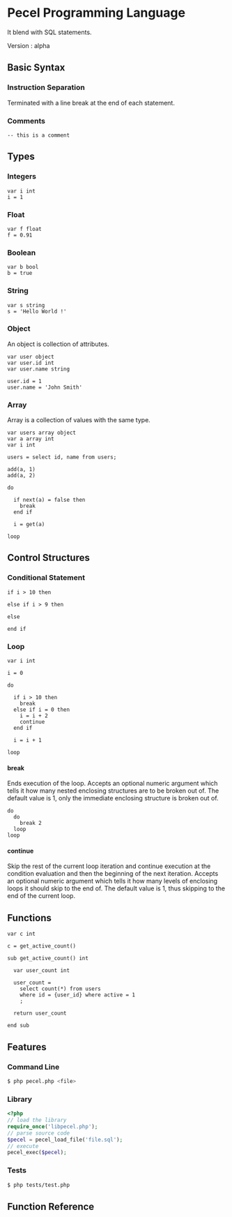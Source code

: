 # Pecel Programming Language

It blend with SQL statements.

Version : alpha

## Basic Syntax

### Instruction Separation

Terminated with a line break at the end of each statement.

### Comments

```
-- this is a comment
```

## Types

### Integers

```
var i int
i = 1
```

### Float

```
var f float
f = 0.91
```

### Boolean

```
var b bool
b = true
```

### String

```
var s string
s = 'Hello World !'
```

### Object

An object is collection of attributes.

```
var user object
var user.id int
var user.name string

user.id = 1
user.name = 'John Smith'
```

### Array

Array is a collection of values with the same type.

```
var users array object
var a array int
var i int

users = select id, name from users;

add(a, 1)
add(a, 2)

do

  if next(a) = false then
    break
  end if

  i = get(a)

loop
```

## Control Structures

### Conditional Statement

```
if i > 10 then

else if i > 9 then

else

end if
```

### Loop

```
var i int

i = 0

do

  if i > 10 then
    break
  else if i = 0 then
    i = i + 2
    continue
  end if

  i = i + 1

loop
```

#### break

Ends execution of the loop. Accepts an optional numeric argument which tells it
how many nested enclosing structures are to be broken out of. The default value
is 1, only the immediate enclosing structure is broken out of.

```
do
  do
    break 2
  loop
loop
```

#### continue

Skip the rest of the current loop iteration and continue execution at the
condition evaluation and then the beginning of the next iteration. Accepts an
optional numeric argument which tells it how many levels of enclosing loops it
should skip to the end of. The default value is 1, thus skipping to the end of
the current loop.

## Functions

```
var c int

c = get_active_count()

sub get_active_count() int

  var user_count int

  user_count =
    select count(*) from users
    where id = {user_id} where active = 1
    ;

  return user_count

end sub
```

## Features

### Command Line

```sh
$ php pecel.php <file>
```

### Library

```php
<?php
// load the library
require_once('libpecel.php');
// parse source code
$pecel = pecel_load_file('file.sql');
// execute
pecel_exec($pecel);
```

### Tests

```sh
$ php tests/test.php
```

## Function Reference
